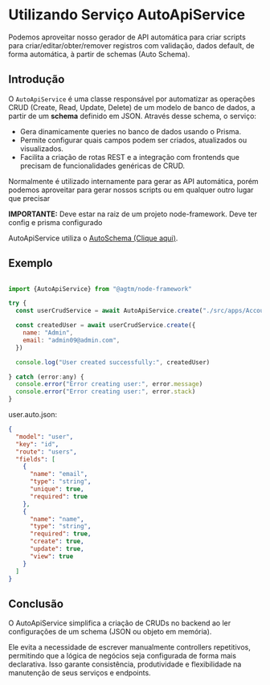 # Utilizando Serviço AutoApiService

Podemos aproveitar nosso gerador de API automática para criar scripts para criar/editar/obter/remover registros com
validação, dados default, de forma automática, à partir de schemas (Auto Schema).

## Introdução

O `AutoApiService` é uma classe responsável por automatizar as operações CRUD (Create, Read, Update, Delete) de um
modelo de banco de dados, a partir de um **schema** definido em JSON. Através desse schema, o serviço:

- Gera dinamicamente queries no banco de dados usando o Prisma.
- Permite configurar quais campos podem ser criados, atualizados ou visualizados.
- Facilita a criação de rotas REST e a integração com frontends que precisam de funcionalidades genéricas de CRUD.

Normalmente é utilizado internamente para gerar as API automática, porém podemos aproveitar para gerar nossos scripts
ou em qualquer outro lugar que precisar

**IMPORTANTE:** Deve estar na raiz de um projeto node-framework. Deve ter config e prisma configurado 

AutoApiService utiliza o  [AutoSchema (Clique aqui)](./autoSchema.md).

## Exemplo

```javascript

import {AutoApiService} from "@agtm/node-framework"

try {
  const userCrudService = await AutoApiService.create("./src/apps/AccountService/http/user.auto.json")

  const createdUser = await userCrudService.create({
    name: "Admin",
    email: "admin09@admin.com",
  })

  console.log("User created successfully:", createdUser)

} catch (error:any) {
  console.error("Error creating user:", error.message)
  console.error("Error creating user:", error.stack)
}
```

user.auto.json:

```json
{
  "model": "user",
  "key": "id",
  "route": "users",
  "fields": [
    {
      "name": "email",
      "type": "string",
      "unique": true,
      "required": true
    },
    {
      "name": "name",
      "type": "string",
      "required": true,
      "create": true,
      "update": true,
      "view": true
    }
  ]
}
```

## Conclusão

O AutoApiService simplifica a criação de CRUDs no backend ao ler configurações de um schema (JSON ou objeto em memória).

Ele evita a necessidade de escrever manualmente controllers repetitivos, permitindo que a lógica de negócios seja
configurada de forma mais declarativa. Isso garante consistência, produtividade e flexibilidade na manutenção de seus
serviços e endpoints.

